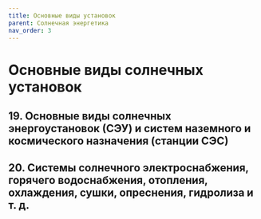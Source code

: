```yaml
---
title: Основные виды установок
parent: Солнечная энергетика
nav_order: 3
---
```


# Основные виды солнечных установок


## 19. Основные виды солнечных энергоустановок (СЭУ) и систем наземного и космического назначения (станции СЭС)


## 20. Системы солнечного электроснабжения, горячего водоснабжения, отопления, охлаждения, сушки, опреснения, гидролиза и т. д.
